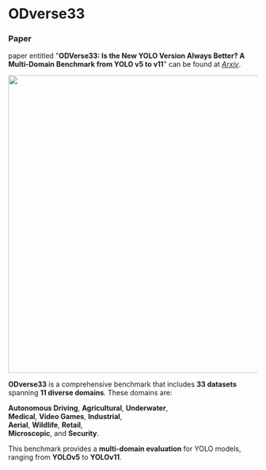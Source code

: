 # ODverse33

### Paper
paper entitled "**ODVerse33: Is the New YOLO Version Always Better? A Multi-Domain Benchmark from YOLO v5 to v11**" can be found at [*Arxiv*](#).

<p align="center">
  <img src="https://github.com/user-attachments/assets/296d5550-90f0-4205-9d5b-e7b9545aed4a" width="600" height="auto">
</p>

**ODverse33** is a comprehensive benchmark that includes **33 datasets** spanning **11 diverse domains**. These domains are:

**Autonomous Driving**, **Agricultural**, **Underwater**,  
**Medical**, **Video Games**, **Industrial**,  
**Aerial**, **Wildlife**, **Retail**,  
**Microscopic**, and **Security**.

This benchmark provides a **multi-domain evaluation** for YOLO models, ranging from **YOLOv5** to **YOLOv11**. 




